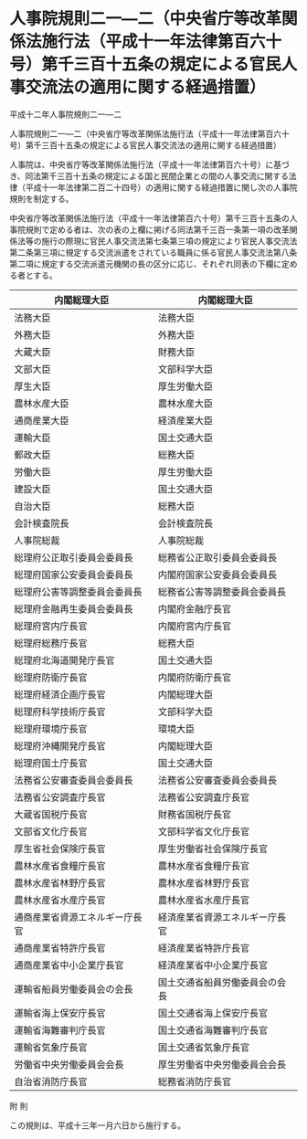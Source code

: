 # 人事院規則二一―二（中央省庁等改革関係法施行法（平成十一年法律第百六十号）第千三百十五条の規定による官民人事交流法の適用に関する経過措置）

平成十二年人事院規則二一―二

人事院規則二一―二（中央省庁等改革関係法施行法（平成十一年法律第百六十号）第千三百十五条の規定による官民人事交流法の適用に関する経過措置）

人事院は、中央省庁等改革関係法施行法（平成十一年法律第百六十号）に基づき、同法第千三百十五条の規定による国と民間企業との間の人事交流に関する法律（平成十一年法律第二百二十四号）の適用に関する経過措置に関し次の人事院規則を制定する。

中央省庁等改革関係法施行法（平成十一年法律第百六十号）第千三百十五条の人事院規則で定める者は、次の表の上欄に掲げる同法第千三百一条第一項の改革関係法等の施行の際現に官民人事交流法第七条第三項の規定により官民人事交流法第二条第三項に規定する交流派遣をされている職員に係る官民人事交流法第八条第二項に規定する交流派遣元機関の長の区分に応じ、それぞれ同表の下欄に定める者とする。

内閣総理大臣 | 内閣総理大臣  
---|---  
法務大臣 | 法務大臣  
外務大臣 | 外務大臣  
大蔵大臣 | 財務大臣  
文部大臣 | 文部科学大臣  
厚生大臣 | 厚生労働大臣  
農林水産大臣 | 農林水産大臣  
通商産業大臣 | 経済産業大臣  
運輸大臣 | 国土交通大臣  
郵政大臣 | 総務大臣  
労働大臣 | 厚生労働大臣  
建設大臣 | 国土交通大臣  
自治大臣 | 総務大臣  
会計検査院長 | 会計検査院長  
人事院総裁 | 人事院総裁  
総理府公正取引委員会委員長 | 総務省公正取引委員会委員長  
総理府国家公安委員会委員長 | 内閣府国家公安委員会委員長  
総理府公害等調整委員会委員長 | 総務省公害等調整委員会委員長  
総理府金融再生委員会委員長 | 内閣府金融庁長官  
総理府宮内庁長官 | 内閣府宮内庁長官  
総理府総務庁長官 | 総務大臣  
総理府北海道開発庁長官 | 国土交通大臣  
総理府防衛庁長官 | 内閣府防衛庁長官  
総理府経済企画庁長官 | 内閣総理大臣  
総理府科学技術庁長官 | 文部科学大臣  
総理府環境庁長官 | 環境大臣  
総理府沖縄開発庁長官 | 内閣総理大臣  
総理府国土庁長官 | 国土交通大臣  
法務省公安審査委員会委員長 | 法務省公安審査委員会委員長  
法務省公安調査庁長官 | 法務省公安調査庁長官  
大蔵省国税庁長官 | 財務省国税庁長官  
文部省文化庁長官 | 文部科学省文化庁長官  
厚生省社会保険庁長官 | 厚生労働省社会保険庁長官  
農林水産省食糧庁長官 | 農林水産省食糧庁長官  
農林水産省林野庁長官 | 農林水産省林野庁長官  
農林水産省水産庁長官 | 農林水産省水産庁長官  
通商産業省資源エネルギー庁長官 | 経済産業省資源エネルギー庁長官  
通商産業省特許庁長官 | 経済産業省特許庁長官  
通商産業省中小企業庁長官 | 経済産業省中小企業庁長官  
運輸省船員労働委員会の会長 | 国土交通省船員労働委員会の会長  
運輸省海上保安庁長官 | 国土交通省海上保安庁長官  
運輸省海難審判庁長官 | 国土交通省海難審判庁長官  
運輸省気象庁長官 | 国土交通省気象庁長官  
労働省中央労働委員会会長 | 厚生労働省中央労働委員会会長  
自治省消防庁長官 | 総務省消防庁長官  
  
附 則

この規則は、平成十三年一月六日から施行する。
